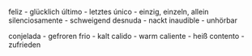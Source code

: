 feliz - glücklich
último - letztes
único - einzig, einzeln, allein 
silenciosamente - schweigend
desnuda - nackt
inaudible - unhörbar

conjelada - gefroren
frio - kalt
calido - warm
caliente - heiß
contento - zufrieden
